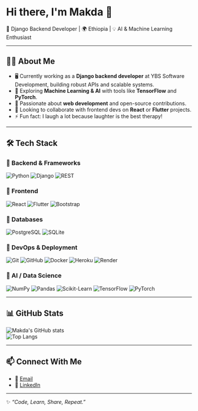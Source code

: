 # Hi there, I'm Makda 👋  

🚀 Django Backend Developer | 🌍 Ethiopia | 💡 AI & Machine Learning Enthusiast  

---

## 👩‍💻 About Me
- 🖥️ Currently working as a **Django backend developer** at YBS Software Development, building robust APIs and scalable systems.  
- 🤖 Exploring **Machine Learning & AI** with tools like **TensorFlow** and **PyTorch**.  
- 🚀 Passionate about **web development** and open-source contributions.  
- 🎨 Looking to collaborate with frontend devs on **React** or **Flutter** projects.  
- ⚡ Fun fact: I laugh a lot because laughter is the best therapy!  

---

## 🛠️ Tech Stack

### 🔹 Backend & Frameworks
![Python](https://img.shields.io/badge/Python-3776AB?style=for-the-badge&logo=python&logoColor=white)
![Django](https://img.shields.io/badge/Django-092E20?style=for-the-badge&logo=django&logoColor=white)
![REST](https://img.shields.io/badge/REST-02569B?style=for-the-badge&logo=rest&logoColor=white)

### 🔹 Frontend
![React](https://img.shields.io/badge/React-20232A?style=for-the-badge&logo=react&logoColor=61DAFB)
![Flutter](https://img.shields.io/badge/Flutter-02569B?style=for-the-badge&logo=flutter&logoColor=white)
![Bootstrap](https://img.shields.io/badge/Bootstrap-563D7C?style=for-the-badge&logo=bootstrap&logoColor=white)

### 🔹 Databases
![PostgreSQL](https://img.shields.io/badge/PostgreSQL-316192?style=for-the-badge&logo=postgresql&logoColor=white)
![SQLite](https://img.shields.io/badge/SQLite-07405E?style=for-the-badge&logo=sqlite&logoColor=white)

### 🔹 DevOps & Deployment
![Git](https://img.shields.io/badge/Git-F05032?style=for-the-badge&logo=git&logoColor=white)
![GitHub](https://img.shields.io/badge/GitHub-181717?style=for-the-badge&logo=github&logoColor=white)
![Docker](https://img.shields.io/badge/Docker-2496ED?style=for-the-badge&logo=docker&logoColor=white)
![Heroku](https://img.shields.io/badge/Heroku-430098?style=for-the-badge&logo=heroku&logoColor=white)
![Render](https://img.shields.io/badge/Render-46E3B7?style=for-the-badge&logo=render&logoColor=black)

### 🔹 AI / Data Science
![NumPy](https://img.shields.io/badge/Numpy-013243?style=for-the-badge&logo=numpy&logoColor=white)
![Pandas](https://img.shields.io/badge/Pandas-150458?style=for-the-badge&logo=pandas&logoColor=white)
![Scikit-Learn](https://img.shields.io/badge/scikit--learn-F7931E?style=for-the-badge&logo=scikit-learn&logoColor=white)
![TensorFlow](https://img.shields.io/badge/TensorFlow-FF6F00?style=for-the-badge&logo=tensorflow&logoColor=white)
![PyTorch](https://img.shields.io/badge/PyTorch-EE4C2C?style=for-the-badge&logo=pytorch&logoColor=white)

---

## 📊 GitHub Stats
![Makda's GitHub stats](https://github-readme-stats.vercel.app/api?username=makda-tsegazeab&show_icons=true&theme=github_dark)  
![Top Langs](https://github-readme-stats.vercel.app/api/top-langs/?username=makda-tsegazeab&layout=compact&theme=github_dark)  

---

## 📫 Connect With Me
- 📧 [Email](mailto:makdatsegazeab93@gmail.com)  
- 💼 [LinkedIn](https://www.linkedin.com/in/makda-tsegazeab-b1a02326)  

---
✨ *“Code, Learn, Share, Repeat.”*
